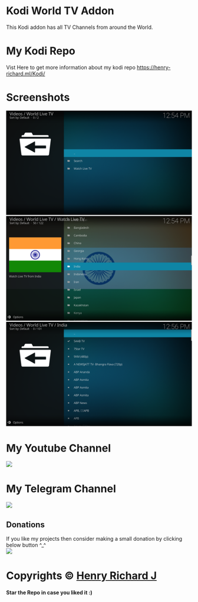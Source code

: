 # Kodi World TV Addon
 This Kodi addon has all TV Channels from around the World.

 # My Kodi Repo
Vist Here to get more information about my kodi repo https://henry-richard.ml/Kodi/

# Screenshots
![Screenshot (1)](https://github.com/henry-richard7/Kodi-World-TV-Addon/raw/main/screenshots/World%20IPTV%201.png)
![Screenshot (2)](https://github.com/henry-richard7/Kodi-World-TV-Addon/raw/main/screenshots/World%20IPTV%202.png)
![Screenshot (3)](https://github.com/henry-richard7/Kodi-World-TV-Addon/raw/main/screenshots/World%20IPTV%203.png)

 # My Youtube Channel
[![](https://img.shields.io/badge/Subscribe-red?style=for-the-badge&logo=YouTube)](https://www.youtube.com/channel/UCVGasc5jr45eZUpZNHvbtWQ)


# My Telegram Channel
[![](https://img.shields.io/badge/Telegram-Join%20Now-blue?style=for-the-badge&logo=Telegram)](https://t.me/cracked4free)

## Donations
If you like my projects then consider making a small donation by clicking below button ^_^
<br/>
[![](https://img.shields.io/badge/Donate-Paypal-blue?style=for-the-badge&logo=paypal)](https://www.paypal.com/paypalme/henryrics)

# Copyrights © [Henry Richard J](https://github.com/henry-richard7)
#### Star the Repo in case you liked it :)
